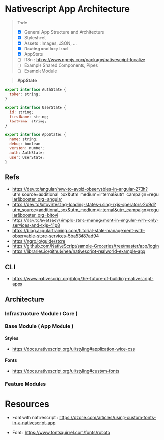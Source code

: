 # Nativescript App Architecture

> Todo
> - [x] General App Structure and Architecture
> - [x] Stylesheet
> - [x] Assets : Images, JSON, ...
> - [x] Routing and lazy load
> - [x] AppState
> - [ ] I18n : https://www.npmjs.com/package/nativescript-localize
> - [ ] Example Shared Components, Pipes
> - [ ] ExampleModule

> **AppState**

```javascript
export interface AuthState {
  token: string;  
}

export interface UserState {
  id: string;
  firstName: string;
  lastName: string;
}

export interface AppStates {
  name: string;
  debug: boolean;
  version: number;
  auth: AuthState;
  user: UserState;
}
```

## Refs

- https://dev.to/angular/how-to-avoid-observables-in-angular-273h?utm_source=additional_box&utm_medium=internal&utm_campaign=regular&booster_org=angular
- https://dev.to/bitovi/testing-loading-states-using-rxjs-operators-2o9d?utm_source=additional_box&utm_medium=internal&utm_campaign=regular&booster_org=bitovi
- https://dev.to/avatsaev/simple-state-management-in-angular-with-only-services-and-rxjs-41p8
- https://blog.angulartraining.com/tutorial-state-management-with-observable-store-services-5ba53d87ad94
- https://ngrx.io/guide/store
- https://github.com/NativeScript/sample-Groceries/tree/master/app/login
- https://libraries.io/github/nea/nativescript-realworld-example-app

## CLI

- https://www.nativescript.org/blog/the-future-of-building-nativescript-apps

## Architecture

### Infrastructure Module ( Core )

### Base Module ( App Module )

#### Styles

- https://docs.nativescript.org/ui/styling#application-wide-css

#### Fonts

- https://docs.nativescript.org/ui/styling#custom-fonts

### Feature Modules

# Resources


- Font with nativescript : https://dzone.com/articles/using-custom-fonts-in-a-nativescript-app

- Font : https://www.fontsquirrel.com/fonts/roboto
